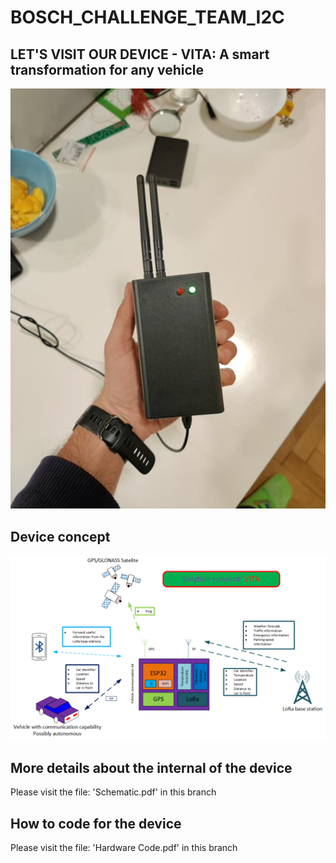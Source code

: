 # BOSCH_CHALLENGE_TEAM_I2C
## LET'S VISIT OUR DEVICE - VITA: A smart transformation for any vehicle
![DEVICE_2](images/IMG_20211127_205158.jpg)
## Device concept
![DEVICE_2](images/Global2.png)
## More details about the internal of the device
Please visit the file: 'Schematic.pdf' in this branch
## How to code for the device
Please visit the file: 'Hardware Code.pdf' in this branch
